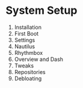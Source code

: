 # System Setup

1. Installation
2. First Boot
3. Settings
4. Nautilus
5. Rhythmbox
6. Overview and Dash
7. Tweaks
8. Repositories
9. Debloating
